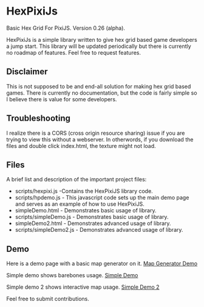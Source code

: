 HexPixiJs
=========
Basic Hex Grid For PixiJS. Version 0.26 (alpha).

HexPixiJs is a simple library written to give hex grid based game developers a jump start. This library will be updated periodically but there is currently no roadmap of features. Feel free to request features.


Disclaimer
----------
This is not supposed to be and end-all solution for making hex grid based games. There is currently no documentation, but the code is fairly simple so I believe there is value for some developers. 

Troubleshooting
---------------
I realize there is a CORS (cross origin resource sharing) issue if you are trying to view this without a webserver. In otherwords, if you download the files and double click index.html, the texture might not load.

Files
-----
A brief list and description of the important project files:

* scripts/hexpixi.js -Contains the HexPixiJS library code.
* scripts/hpdemo.js - This javascript code sets up the main demo page and serves as an example of how to use HexPixiJS.
* simpleDemo.html - Demonstrates basic usage of library.
* scripts/simpleDemo.js - Demonstrates basic usage of library.
* simpleDemo2.html - Demonstrates advanced usage of library.
* scripts/simpleDemo2.js - Demonstrates advanced usage of library.

Demo
----
Here is a demo page with a basic map generator on it.
[Map Generator Demo](http://yungsippin.com/hexpixi/)

Simple demo shows barebones usage.
[Simple Demo](http://yungsippin.com/hexpixi/simpleDemo.html)

Simple demo 2 shows interactive map usage.
[Simple Demo 2](http://yungsippin.com/hexpixi/simpleDemo2.html)



Feel free to submit contributions.
